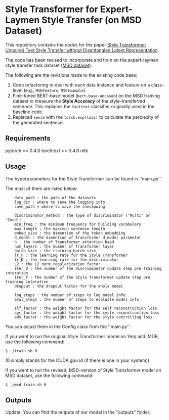 # Style Transformer for Expert-Laymen Style Transfer (on MSD Dataset)

This repository contains the codes for the paper [Style Transformer: Unpaired Text Style Transfer without Disentangled Latent Representation](https://arxiv.org/abs/1905.05621).

The code has been revised to incorporate and train on the expert-laymen style transfer task dataset ([MSD dataset](https://aclanthology.org/2020.acl-main.100.pdf)).

The following are the revisions made to the existing code base:
1. Code refactoring to deal with each data instance and feature on a class-level (e.g., `MSDFeature`, `MSDExample`).
2. Fine-tuned BERT-base model (`bert-base-uncased`) on the MSD training dataset to measure the **Style Accuracy** of the style-transferred sentence. This replaces the `fasttext` classifier originally used in the baseline code.
3. Replaced `kenlm` with the `torch.exp(loss)` to calculate the perplexity of the generated sentence.

## Requirements

pytorch >= 0.4.0
torchtext >= 0.4.0
nltk

## Usage

The hyperparameters for the Style Transformer can be found in ''main.py''.

The most of them are listed below:

```
    data_path : the path of the datasets
    log_dir : where to save the logging info
    save_path = where to save the checkpoing
    
    discriminator_method : the type of discriminator ('Multi' or 'Cond')
    min_freq : the minimun frequency for building vocabulary
    max_length : the maximun sentence length 
    embed_size : the dimention of the token embedding
    d_model : the dimention of Transformer d_model parameter
    h : the number of Transformer attention head
    num_layers : the number of Transformer layer
    batch_size : the training batch size
    lr_F : the learning rate for the Style Transformer
    lr_D : the learning rate for the discriminator
    L2 : the L2 norm regularization factor
    iter_D : the number of the discriminator update step pre training interation
    iter_F : the number of the Style Transformer update step pre training interation
    dropout : the dropout factor for the whole model

    log_steps : the number of steps to log model info
    eval_steps : the number of steps to evaluate model info

    slf_factor : the weight factor for the self reconstruction loss
    cyc_factor : the weight factor for the cycle reconstruction loss
    adv_factor : the weight factor for the style controlling loss
```

You can adjust them in the Config class from the ''main.py''.

If you want to run the original Style Transformer model on Yelp and IMDB, use the following command:

```shell
$ ./train.sh 0
```
(0 simply stands for the CUDA gpu id (if there is one in your system))

If you want to run the revised, MSD-version of Style Transformer model on MSD dataset, use the following command:

```shell
$ ./msd_train.sh 0
```


## Outputs

Update: You can find the outputs of our model in the "outputs" folder.